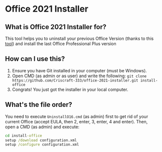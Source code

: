# Office 2021 Installer

## What is Office 2021 Installer for?

This tool helps you to uninstall your previous Office Version (thanks to this [tool](https://github.com/ManuelGil/Uninstall-Office-2016.git)) and install the last Office Professional Plus version

## How can I use this?
1. Ensure you have Git installed in your computer (must be Windows).
2. Open CMD (as admin or as user) and write the following: `git clone https://github.com/Criscraft-333/office-2021-installer.git install-office`
3. Congrats! You just got the installer in your local computer.

## What's the file order?
You need to execute `UninstallO16.cmd` (as admin) first to get rid of your current Office (accept EULA, then 2, enter, 3, enter, 4 and enter). Then, open a CMD (as admin) and execute:
```cmd
cd install-office
setup /download configuration.xml
setup /configure configuration.xml
```

